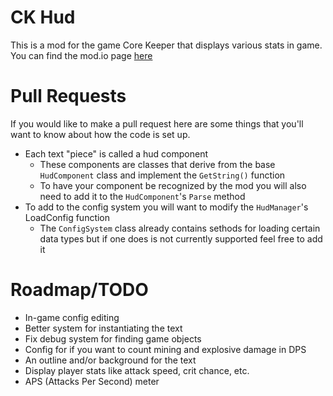 # CK Hud
This is a mod for the game Core Keeper that displays various stats in game. You can find the mod.io page [here](https://mod.io/g/corekeeper/m/ckhud)

# Pull Requests
If you would like to make a pull request here are some things that you'll want to know about how the code is set up.

- Each text "piece" is called a hud component
    - These components are classes that derive from the base `HudComponent` class and implement the `GetString()` function
    - To have your component be recognized by the mod you will also need to add it to the `HudComponent`'s `Parse` method
- To add to the config system you will want to modify the `HudManager`'s LoadConfig function
    - The `ConfigSystem` class already contains sethods for loading certain data types but if one does is not currently supported feel free to add it
 
# Roadmap/TODO
- In-game config editing
- Better system for instantiating the text
- Fix debug system for finding game objects
- Config for if you want to count mining and explosive damage in DPS
- An outline and/or background for the text
- Display player stats like attack speed, crit chance, etc.
- APS (Attacks Per Second) meter
